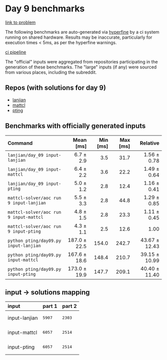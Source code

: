 # Day 9 benchmarks

[link to problem](http://adventofcode.com/2022/day/9)

The following benchmarks are auto-generated via [hyperfine](https://github.com/sharkdp/hyperfine) by a ci system running on shared hardware. Results may be inaccurate, particularly for execution times < 5ms, as per the hyperfine warnings.

[ci pipeline](http://ci.papercode.net:8080/teams/aoc2022/pipelines/aoc-compare-2022)

The "official" inputs were aggregated from repositories participating in the generation of these benchmarks. The "large" inputs (if any) were sourced from various places, including the subreddit.

## Repos (with solutions for day 9)


- [lanjian](https://github.com/LanJian/aoc-2022)
- [mattcl](https://github.com/mattcl/aoc2022)
- [pting](https://github.com/pting/aoc2022)

## Benchmarks with officially generated inputs
| Command | Mean [ms] | Min [ms] | Max [ms] | Relative |
|:---|---:|---:|---:|---:|
| `lanjian/day_09 input-lanjian` | 6.7 ± 2.9 | 3.5 | 31.7 | 1.56 ± 0.78 |
| `lanjian/day_09 input-mattcl` | 6.4 ± 2.2 | 3.6 | 22.2 | 1.49 ± 0.64 |
| `lanjian/day_09 input-pting` | 5.0 ± 1.2 | 2.8 | 12.4 | 1.16 ± 0.41 |
| `mattcl-solver/aoc run 9 input-lanjian` | 5.5 ± 3.3 | 2.8 | 44.8 | 1.29 ± 0.85 |
| `mattcl-solver/aoc run 9 input-mattcl` | 4.8 ± 1.5 | 2.8 | 23.3 | 1.11 ± 0.45 |
| `mattcl-solver/aoc run 9 input-pting` | 4.3 ± 1.1 | 2.5 | 12.6 | 1.00 |
| `python pting/day09.py input-lanjian` | 187.0 ± 22.5 | 154.0 | 242.7 | 43.67 ± 12.43 |
| `python pting/day09.py input-mattcl` | 167.6 ± 18.6 | 148.4 | 210.7 | 39.15 ± 10.99 |
| `python pting/day09.py input-pting` | 173.0 ± 19.9 | 147.7 | 209.1 | 40.40 ± 11.40 |

## input -> solutions mapping
|input|part 1|part 2|
|:---|:---|:---|
|input-lanjian|<pre>5907</pre>|<pre>2303</pre>|
|input-mattcl|<pre>6057</pre>|<pre>2514</pre>|
|input-pting|<pre>6057</pre>|<pre>2514</pre>|
